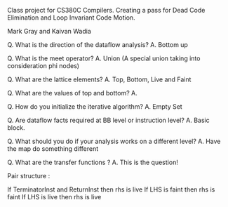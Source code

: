 Class project for CS380C Compilers. Creating a pass for Dead Code Elimination and Loop Invariant Code Motion.

Mark Gray and Kaivan Wadia


Q. What is the direction of the dataflow analysis?
A. Bottom up

Q. What is the meet operator?
A. Union (A special union taking into consideration phi nodes)

Q. What are the lattice elements?
A. Top, Bottom, Live and Faint

Q. What are the values of top and bottom?
A. 

Q. How do you initialize the iterative algorithm?
A. Empty Set

Q. Are dataflow facts required at BB level or instruction level?
A. Basic block.

Q. What should you do if your analysis works on a different level?
A. Have the map do something different

Q. What are the transfer functions ?
A. This is the question!


Pair structure : 

If TerminatorInst and ReturnInst then rhs is live
If LHS is faint then rhs is faint
If LHS is live then rhs is live